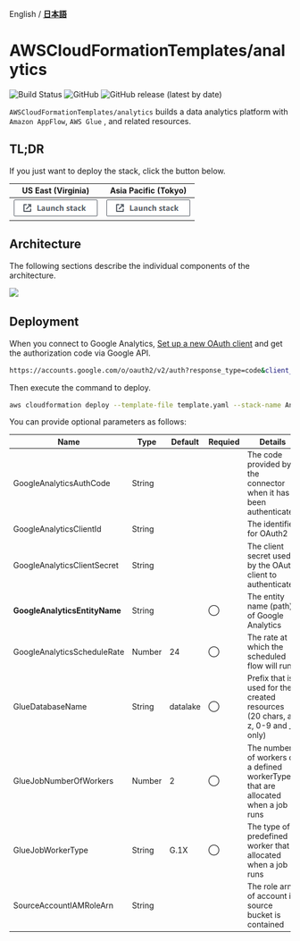 English / [**日本語**](README_JP.md)

# AWSCloudFormationTemplates/analytics
![Build Status](https://codebuild.ap-northeast-1.amazonaws.com/badges?uuid=eyJlbmNyeXB0ZWREYXRhIjoiT1o3djE0RFpweWErRDl6SkpwTGsySVJKbWk0ajhreUlEaXAvTHh3ZzdaS2wzNVR5V1hpZkZRRVRtcFIvNncydWdad2w4TG9MRVMzVGFvMlZKY2RNYUowPSIsIml2UGFyYW1ldGVyU3BlYyI6Ik0vOGVWdGFEWTlyYVdDZUwiLCJtYXRlcmlhbFNldFNlcmlhbCI6MX0%3D&branch=master)
![GitHub](https://img.shields.io/github/license/eijikominami/aws-cloudformation-templates)
![GitHub release (latest by date)](https://img.shields.io/github/v/release/eijikominami/aws-cloudformation-templates) 

``AWSCloudFormationTemplates/analytics`` builds a data analytics platform with ``Amazon AppFlow``, ``AWS Glue`` , and related resources.

## TL;DR

If you just want to deploy the stack, click the button below.

| US East (Virginia) | Asia Pacific (Tokyo) |
| --- | --- |
| [![cloudformation-launch-stack](../images/cloudformation-launch-stack.png)](https://console.aws.amazon.com/cloudformation/home?region=us-east-1#/stacks/create/review?stackName=Analytics&templateURL=https://eijikominami.s3-ap-northeast-1.amazonaws.com/aws-cloudformation-templates/analytics/template.yaml) | [![cloudformation-launch-stack](../images/cloudformation-launch-stack.png)](https://console.aws.amazon.com/cloudformation/home?region=ap-northeast-1#/stacks/create/review?stackName=Analytics&templateURL=https://eijikominami.s3-ap-northeast-1.amazonaws.com/aws-cloudformation-templates/analytics/template.yaml) | 

## Architecture

The following sections describe the individual components of the architecture.

![](../images/architecture-analytics.png)

## Deployment

When you connect to Google Analytics, [Set up a new OAuth client](https://aws.amazon.com/jp/blogs/big-data/analyzing-google-analytics-data-with-amazon-appflow-and-amazon-athena/) and get the authorization code via Google API.

```bash
https://accounts.google.com/o/oauth2/v2/auth?response_type=code&client_id=GOOGLE_ANALYTICS_CLIENT_ID&redirect_uri=https://AWS_REGION.console.aws.amazon.com/appflow/oauth&scope=https://www.googleapis.com/auth/analytics.readonly&access_type=offline
```

Then execute the command to deploy.

```bash
aws cloudformation deploy --template-file template.yaml --stack-name Analytics --capabilities CAPABILITY_NAMED_IAM CAPABILITY_AUTO_EXPAND
```

You can provide optional parameters as follows:

| Name | Type | Default | Requied | Details | 
| --- | --- | --- | --- | --- |
| GoogleAnalyticsAuthCode | String | | | The code provided by the connector when it has been authenticated |
| GoogleAnalyticsClientId | String | | | The identifier for OAuth2 |
| GoogleAnalyticsClientSecret | String | | | The client secret used by the OAuth client to authenticate |
| **GoogleAnalyticsEntityName** | String | | ◯ | The entity name (path) of Google Analytics |
| GoogleAnalyticsScheduleRate | Number | 24 | ◯ | The rate at which the scheduled flow will run |
| GlueDatabaseName | String | datalake | ◯ | Prefix that is used for the created resources (20 chars, a-z, 0-9 and _ only) |
| GlueJobNumberOfWorkers | Number | 2 | ◯ | The number of workers of a defined workerType that are allocated when a job runs |
| GlueJobWorkerType | String | G.1X | ◯ | The type of predefined worker that is allocated when a job runs |
| SourceAccountIAMRoleArn | String | | | The role arn of account id source bucket is contained |